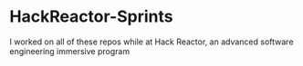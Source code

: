 # HackReactor-Sprints
I worked on all of these repos while at Hack Reactor, an advanced software engineering immersive program
